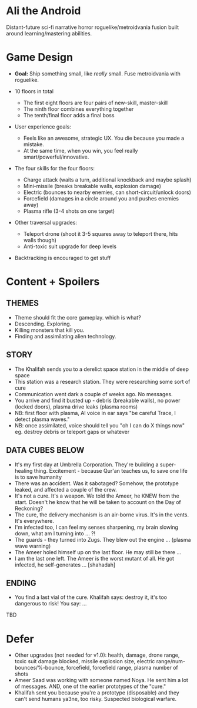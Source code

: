 # Ali the Android

Distant-future sci-fi narrative horror roguelike/metroidvania fusion built around learning/mastering abilities.

# Game Design

- **Goal:** Ship something small, like *really* small. Fuse metroidvania with roguelike.

- 10 floors in total
	- The first eight floors are four pairs of new-skill, master-skill
	- The ninth floor combines everything together
	- The tenth/final floor adds a final boss
- User experience goals:
  - Feels like an awesome, strategic UX. You die because you made a mistake.
  - At the same time, when you win, you feel really smart/powerful/innovative.
- The four skills for the four floors:
	- Charge attack (waits a turn, additional knockback and maybe splash)
	- Mini-missile (breaks breakable walls, explosion damage)
	- Electric (bounces to nearby enemies, can short-circuit/unlock doors)
	- Forcefield (damages in a circle around you and pushes enemies away)
	- Plasma rifle (3-4 shots on one target)
- Other traversal upgrades:
	- Teleport drone (shoot it 3-5 squares away to teleport there, hits walls though)
	- Anti-toxic suit upgrade for deep levels
- Backtracking is encouraged to get stuff

# Content + Spoilers

## THEMES
- Theme should fit the core gameplay. which is what?
- Descending. Exploring.
- Killing monsters that kill you.
- Finding and assimilating alien technology.

## STORY
- The Khalifah sends you to a derelict space station in the middle of deep space
- This station was a research station. They were researching some sort of cure
- Communication went dark a couple of weeks ago. No messages.
- You arrive and find it busted up - debris (breakable walls), no power (locked doors), plasma drive leaks (plasma rooms)
- NB: first floor with plasma, AI voice in ear says "be careful Trace, I detect plasma waves."
- NB: once assimilated, voice should tell you "oh I can do X things now" eg. destroy debris or teleport gaps or whatever

## DATA CUBES BELOW
- It's my first day at Umbrella Corporation. They're building a super-healing thing. Excitement - because Qur'an teaches us, to save one life is to save humanity
- There was an accident. Was it sabotaged? Somehow, the prototype leaked, and affected a couple of the crew.
- It's not a cure. It's a weapon. We told the Ameer, he KNEW from the start. Doesn't he know that he will be taken to account on the Day of Reckoning?
- The cure, the delivery mechanism is an air-borne virus. It's in the vents. It's everywhere.
- I'm infected too, I can feel my senses sharpening, my brain slowing down, what am I turning into ... ?!
- The guards - they turned into Zugs. They blew out the engine ... (plasma wave warning)
- The Ameer holed himself up on the last floor. He may still be there ... 
- I am the last one left. The Ameer is the worst mutant of all. He got infected, he self-generates ... [shahadah]

## ENDING
- You find a last vial of the cure. Khalifah says: destroy it, it's too dangerous to risk! You say: ...

TBD

# Defer

- Other upgrades (not needed for v1.0): health, damage, drone range, toxic suit damage blocked, missile explosion size, electric range/num-bounces/%-bounce, forcefield, forcefield range, plasma number of shots
- Ameer Saad was working with someone named Noya. He sent him a lot of messages. AND, one of the earlier prototypes of the "cure."
- Khalifah sent you because you're a prototype (disposable) and they can't send humans ya3ne, too risky. Suspected biological warfare.
